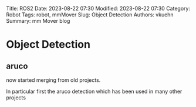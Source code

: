 Title: ROS2
Date: 2023-08-22 07:30
Modified: 2023-08-22 07:30
Category: Robot
Tags: robot, mmMover
Slug: Object Detection
Authors: vkuehn
Summary: mm Mover blog

# Object Detection

## aruco

now started merging from old projects.

In particular first the aruco detection which has been used in many other projects